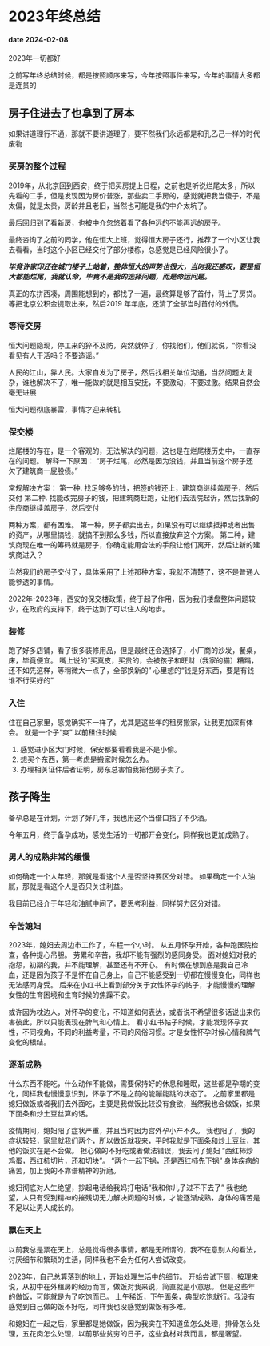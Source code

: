 # 2023年终总结
#### date 2024-02-08

2023年一切都好

之前写年终总结时候，都是按照顺序来写，今年按照事件来写，今年的事情大多都是连贯的

## 房子住进去了也拿到了房本

如果讲道理行不通，那就不要讲道理了，要不然我们永远都是和孔乙己一样的时代废物

### 买房的整个过程
2019年，从北京回到西安，终于把买房提上日程，之前也是听说烂尾太多，所以先看的二手，但是发现因为房价普涨，那些卖二手房的，感觉就把我当傻子，不是太偏，就是太贵，房龄并且老旧，当然也可能是我的中介太坑了。

最后回归到了看新房，也被中介忽悠着看了各种远的不能再远的房子。

最终咨询了之前的同学，他在恒大上班，觉得恒大房子还行，推荐了一个小区让我去看看，当时这个小区已经交付了部分楼栋，总感觉是已经风险很小了。

***毕竟许家印还在城门楼子上站着，整体恒大的声势也很大，当时我还感叹，要是恒大都能烂尾，我就认命，毕竟不是我的选择问题，而是命运问题。***

真正的东拼西凑，周围能想到的，都找了一遍，最终算是够了首付，背上了房贷。等把北京公积金提取出来，然后2019 年年底，还清了全部当时首付的外债。

### 等待交房

恒大问题隐现，停工来的猝不及防，突然就停了，你找他们，他们就说，“你看没看见有人干活吗？不要造谣。”

人民的江山，靠人民。大家自发为了房子，然后找相关单位沟通，当然问题太复杂，谁也解决不了，唯一能做的就是相互安抚，不要激动，不要过激。结果自然会毫无进展

恒大问题彻底暴雷，事情才迎来转机

### 保交楼

烂尾楼的存在，是一个客观的，无法解决的问题，这也是在烂尾楼历史中，一直存在的问题。
解释一下原因：
“房子烂尾，必然是因为没钱，并且当前这个房子还欠了建筑商一屁股债。”

常规解决方案：
第一种. 找足够多的钱，把签的钱还上，建筑商继续盖房子，然后交付
第二种. 找能改完房子的钱，把建筑商赶跑，让他们去法院起诉，然后找新的供应商继续盖房子，然后交付

两种方案，都有困难。
第一种，房子都卖出去，如果没有可以继续抵押或者出售的资产，从哪里搞钱，就搞不到那么多钱，所以直接放弃这个方案。
第二种，建筑商现在唯一的筹码就是房子，你确定能用合法的手段让他们离开，然后让新的建筑商进入？

当然我们的房子交付了，具体采用了上述那种方案，我就不清楚了，这不是普通人能参透的事情。

2022年-2023年，西安的保交楼政策，终于起了作用，因为我们楼盘整体问题较少，在政府的支持下，终于达到了可以住人的地步。

### 装修

跑了好多店铺，看了很多装修用品，但是最终还会选择了，小厂商的沙发，餐桌，床，毕竟便宜。
嘴上说的“买真皮，买贵的，会被孩子和旺财（我家的猫）糟蹋，还不如先这样，等稍微大一点了，全部换新的”
心里想的“钱是好东西，要是有钱谁不行买好的”

### 入住

住在自己家里，感觉确实不一样了，尤其是这些年的租房搬家，让我更加深有体会。 
就是一个子“爽”
以前租住时候
1. 感觉进小区大门时候，保安都要看看我是不是小偷。
2. 想买个东西，第一考虑是搬家时候怎么办。
3. 办理相关证件后者证明，房东总害怕我把他房子卖了。



## 孩子降生

备孕总是在计划，计划了好几年，我也用这个当借口挡了不少酒。

今年五月，终于备孕成功，感觉生活的一切都开会变化，同样我也更加成熟了。

### 男人的成熟非常的缓慢

如何确定一个人年轻，那就是看这个人是否坚持要区分对错。
如果确定一个人油腻，那就是看这个人是否只关注利益。

我目前已经介于年轻和油腻中间了，要思考利益，同样努力区分对错。

### 辛苦媳妇

2023年，媳妇去周边市工作了，车程一个小时。 从五月怀孕开始，各种跑医院检查，各种提心吊胆。
劳累和辛苦，我却不能有强烈的感同身受。
面对媳妇对我的抱怨，初期的我，并不能理解，甚至还有不开心。
有时候在想到底是我自己冷血，还是因为孩子不是怀在自己身上，自己不能感受到一切都在慢慢变化，同样也无法感同身受。
后来在小红书上看到部分关于女性怀孕的帖子，才能慢慢的理解女性的生育困境和生育时候的焦躁不安。

或许因为枕边人，对怀孕的变化，不知道如何表达，或者说不希望很多话说出来伤害彼此，所以只能表现在脾气和心情上。
看小红书帖子时候，才能发现怀孕女性，不同视角，不同的利益考量，不同的风俗习惯。才是女性怀孕时候心情和脾气变化的根结。

###  逐渐成熟

什么东西不能吃，什么动作不能做，需要保持好的休息和睡眠，这些都是孕期的变化，同样我也慢慢意识到，怀孕了不是之前的能蹦能跳的状态了。
之前家里都是媳妇做饭或者我们去外面吃，主要是我做饭比较没有食欲，当然我也会做饭，如果下面条和炒土豆丝算的话。

疫情期间，媳妇阳了症状严重，并且当时因为宫外孕小产不久。
我也阳了，我的症状较轻，家里就我们两个，所以做饭就我来，平时我就是下面条和炒土豆丝，其他的饭实在是不会做。
担心做的不好吃或者做法错误，我去问了媳妇
“西红柿炒鸡蛋，西红柿切片，还和切块”。 
“两个一起下锅，还是西红柿先下锅”
身体疾病的痛苦，加上我的不靠谱精神的折磨。

媳妇彻底对人生绝望，抄起电话给我妈打电话“我和你儿子过不下去了”
我也绝望，人只有受到精神的摧残切无力解决问题的时候，才能逐渐成熟，身体的痛苦是不足以让男人成长的。

### 飘在天上

以前我总是票在天上，总是觉得很多事情，都是无所谓的，我不在意别人的看法，讨厌细节和繁琐的生活，同样我也不会为任何人尝试改变。

2023年，自己总算落到的地上，开始处理生活中的细节。
开始尝试下厨，按理来说，从初中在外租房的经历而言，做饭对我来说，简直就是小意思。
但是这些年的做饭，可能就是为了吃饱而已。 
上午稀饭，下午面条，典型吃饱就行。我没有感觉到自己做的饭不好吃，同样我也没感觉到做饭有多难。

和媳妇在一起之后，家里都是她做饭，因为我实在不知道鱼怎么处理，排骨怎么处理，五花肉怎么处理，以前那些贫穷的日子，这些食材对我而言，都是奢望。










